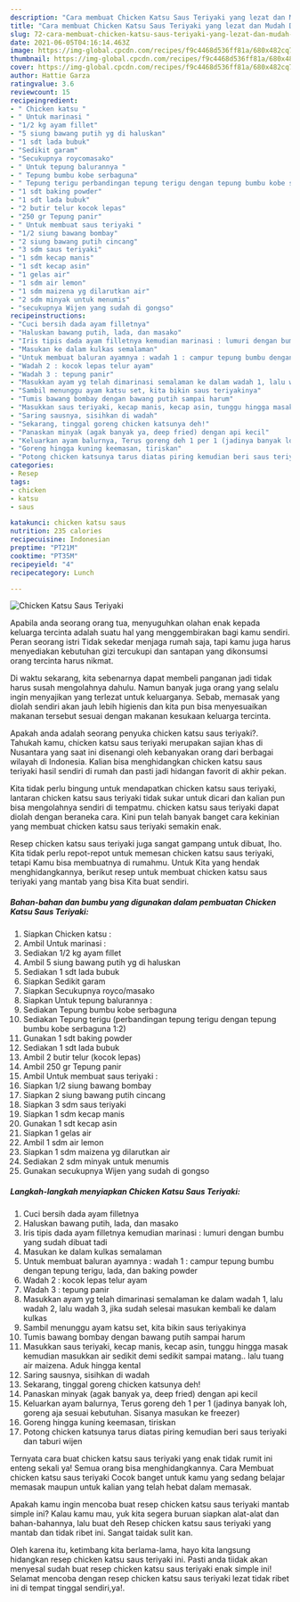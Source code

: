 ```yaml
---
description: "Cara membuat Chicken Katsu Saus Teriyaki yang lezat dan Mudah Dibuat"
title: "Cara membuat Chicken Katsu Saus Teriyaki yang lezat dan Mudah Dibuat"
slug: 72-cara-membuat-chicken-katsu-saus-teriyaki-yang-lezat-dan-mudah-dibuat
date: 2021-06-05T04:16:14.463Z
image: https://img-global.cpcdn.com/recipes/f9c4468d536ff81a/680x482cq70/chicken-katsu-saus-teriyaki-foto-resep-utama.jpg
thumbnail: https://img-global.cpcdn.com/recipes/f9c4468d536ff81a/680x482cq70/chicken-katsu-saus-teriyaki-foto-resep-utama.jpg
cover: https://img-global.cpcdn.com/recipes/f9c4468d536ff81a/680x482cq70/chicken-katsu-saus-teriyaki-foto-resep-utama.jpg
author: Hattie Garza
ratingvalue: 3.6
reviewcount: 15
recipeingredient:
- " Chicken katsu "
- " Untuk marinasi "
- "1/2 kg ayam fillet"
- "5 siung bawang putih yg di haluskan"
- "1 sdt lada bubuk"
- "Sedikit garam"
- "Secukupnya roycomasako"
- " Untuk tepung balurannya "
- " Tepung bumbu kobe serbaguna"
- " Tepung terigu perbandingan tepung terigu dengan tepung bumbu kobe serbaguna 12"
- "1 sdt baking powder"
- "1 sdt lada bubuk"
- "2 butir telur kocok lepas"
- "250 gr Tepung panir"
- " Untuk membuat saus teriyaki "
- "1/2 siung bawang bombay"
- "2 siung bawang putih cincang"
- "3 sdm saus teriyaki"
- "1 sdm kecap manis"
- "1 sdt kecap asin"
- "1 gelas air"
- "1 sdm air lemon"
- "1 sdm maizena yg dilarutkan air"
- "2 sdm minyak untuk menumis"
- "secukupnya Wijen yang sudah di gongso"
recipeinstructions:
- "Cuci bersih dada ayam filletnya"
- "Haluskan bawang putih, lada, dan masako"
- "Iris tipis dada ayam filletnya kemudian marinasi : lumuri dengan bumbu yang sudah dibuat tadi"
- "Masukan ke dalam kulkas semalaman"
- "Untuk membuat baluran ayamnya : wadah 1 : campur tepung bumbu dengan tepung terigu, lada, dan baking powder"
- "Wadah 2 : kocok lepas telur ayam"
- "Wadah 3 : tepung panir"
- "Masukkan ayam yg telah dimarinasi semalaman ke dalam wadah 1, lalu wadah 2, lalu wadah 3, jika sudah selesai masukan kembali ke dalam kulkas"
- "Sambil menunggu ayam katsu set, kita bikin saus teriyakinya"
- "Tumis bawang bombay dengan bawang putih sampai harum"
- "Masukkan saus teriyaki, kecap manis, kecap asin, tunggu hingga masak kemudian masukkan air sedikit demi sedikit sampai matang.. lalu tuang air maizena. Aduk hingga kental"
- "Saring sausnya, sisihkan di wadah"
- "Sekarang, tinggal goreng chicken katsunya deh!"
- "Panaskan minyak (agak banyak ya, deep fried) dengan api kecil"
- "Keluarkan ayam balurnya, Terus goreng deh 1 per 1 (jadinya banyak loh, goreng aja sesuai kebutuhan. Sisanya masukan ke freezer)"
- "Goreng hingga kuning keemasan, tiriskan"
- "Potong chicken katsunya tarus diatas piring kemudian beri saus teriyaki dan taburi wijen"
categories:
- Resep
tags:
- chicken
- katsu
- saus

katakunci: chicken katsu saus 
nutrition: 235 calories
recipecuisine: Indonesian
preptime: "PT21M"
cooktime: "PT35M"
recipeyield: "4"
recipecategory: Lunch

---
```



![Chicken Katsu Saus Teriyaki](https://img-global.cpcdn.com/recipes/f9c4468d536ff81a/680x482cq70/chicken-katsu-saus-teriyaki-foto-resep-utama.jpg)

Apabila anda seorang orang tua, menyuguhkan olahan enak kepada keluarga tercinta adalah suatu hal yang menggembirakan bagi kamu sendiri. Peran seorang istri Tidak sekedar menjaga rumah saja, tapi kamu juga harus menyediakan kebutuhan gizi tercukupi dan santapan yang dikonsumsi orang tercinta harus nikmat.

Di waktu  sekarang, kita sebenarnya dapat membeli panganan jadi tidak harus susah mengolahnya dahulu. Namun banyak juga orang yang selalu ingin menyajikan yang terlezat untuk keluarganya. Sebab, memasak yang diolah sendiri akan jauh lebih higienis dan kita pun bisa menyesuaikan makanan tersebut sesuai dengan makanan kesukaan keluarga tercinta. 



Apakah anda adalah seorang penyuka chicken katsu saus teriyaki?. Tahukah kamu, chicken katsu saus teriyaki merupakan sajian khas di Nusantara yang saat ini disenangi oleh kebanyakan orang dari berbagai wilayah di Indonesia. Kalian bisa menghidangkan chicken katsu saus teriyaki hasil sendiri di rumah dan pasti jadi hidangan favorit di akhir pekan.

Kita tidak perlu bingung untuk mendapatkan chicken katsu saus teriyaki, lantaran chicken katsu saus teriyaki tidak sukar untuk dicari dan kalian pun bisa mengolahnya sendiri di tempatmu. chicken katsu saus teriyaki dapat diolah dengan beraneka cara. Kini pun telah banyak banget cara kekinian yang membuat chicken katsu saus teriyaki semakin enak.

Resep chicken katsu saus teriyaki juga sangat gampang untuk dibuat, lho. Kita tidak perlu repot-repot untuk memesan chicken katsu saus teriyaki, tetapi Kamu bisa membuatnya di rumahmu. Untuk Kita yang hendak menghidangkannya, berikut resep untuk membuat chicken katsu saus teriyaki yang mantab yang bisa Kita buat sendiri.

<!--inarticleads1-->

##### Bahan-bahan dan bumbu yang digunakan dalam pembuatan Chicken Katsu Saus Teriyaki:

1. Siapkan  Chicken katsu :
1. Ambil  Untuk marinasi :
1. Sediakan 1/2 kg ayam fillet
1. Ambil 5 siung bawang putih yg di haluskan
1. Sediakan 1 sdt lada bubuk
1. Siapkan Sedikit garam
1. Siapkan Secukupnya royco/masako
1. Siapkan  Untuk tepung balurannya :
1. Sediakan  Tepung bumbu kobe serbaguna
1. Sediakan  Tepung terigu (perbandingan tepung terigu dengan tepung bumbu kobe serbaguna 1:2)
1. Gunakan 1 sdt baking powder
1. Sediakan 1 sdt lada bubuk
1. Ambil 2 butir telur (kocok lepas)
1. Ambil 250 gr Tepung panir
1. Ambil  Untuk membuat saus teriyaki :
1. Siapkan 1/2 siung bawang bombay
1. Siapkan 2 siung bawang putih cincang
1. Siapkan 3 sdm saus teriyaki
1. Siapkan 1 sdm kecap manis
1. Gunakan 1 sdt kecap asin
1. Siapkan 1 gelas air
1. Ambil 1 sdm air lemon
1. Siapkan 1 sdm maizena yg dilarutkan air
1. Sediakan 2 sdm minyak untuk menumis
1. Gunakan secukupnya Wijen yang sudah di gongso




<!--inarticleads2-->

##### Langkah-langkah menyiapkan Chicken Katsu Saus Teriyaki:

1. Cuci bersih dada ayam filletnya
1. Haluskan bawang putih, lada, dan masako
1. Iris tipis dada ayam filletnya kemudian marinasi : lumuri dengan bumbu yang sudah dibuat tadi
1. Masukan ke dalam kulkas semalaman
1. Untuk membuat baluran ayamnya : wadah 1 : campur tepung bumbu dengan tepung terigu, lada, dan baking powder
1. Wadah 2 : kocok lepas telur ayam
1. Wadah 3 : tepung panir
1. Masukkan ayam yg telah dimarinasi semalaman ke dalam wadah 1, lalu wadah 2, lalu wadah 3, jika sudah selesai masukan kembali ke dalam kulkas
1. Sambil menunggu ayam katsu set, kita bikin saus teriyakinya
1. Tumis bawang bombay dengan bawang putih sampai harum
1. Masukkan saus teriyaki, kecap manis, kecap asin, tunggu hingga masak kemudian masukkan air sedikit demi sedikit sampai matang.. lalu tuang air maizena. Aduk hingga kental
1. Saring sausnya, sisihkan di wadah
1. Sekarang, tinggal goreng chicken katsunya deh!
1. Panaskan minyak (agak banyak ya, deep fried) dengan api kecil
1. Keluarkan ayam balurnya, Terus goreng deh 1 per 1 (jadinya banyak loh, goreng aja sesuai kebutuhan. Sisanya masukan ke freezer)
1. Goreng hingga kuning keemasan, tiriskan
1. Potong chicken katsunya tarus diatas piring kemudian beri saus teriyaki dan taburi wijen




Ternyata cara buat chicken katsu saus teriyaki yang enak tidak rumit ini enteng sekali ya! Semua orang bisa menghidangkannya. Cara Membuat chicken katsu saus teriyaki Cocok banget untuk kamu yang sedang belajar memasak maupun untuk kalian yang telah hebat dalam memasak.

Apakah kamu ingin mencoba buat resep chicken katsu saus teriyaki mantab simple ini? Kalau kamu mau, yuk kita segera buruan siapkan alat-alat dan bahan-bahannya, lalu buat deh Resep chicken katsu saus teriyaki yang mantab dan tidak ribet ini. Sangat taidak sulit kan. 

Oleh karena itu, ketimbang kita berlama-lama, hayo kita langsung hidangkan resep chicken katsu saus teriyaki ini. Pasti anda tiidak akan menyesal sudah buat resep chicken katsu saus teriyaki enak simple ini! Selamat mencoba dengan resep chicken katsu saus teriyaki lezat tidak ribet ini di tempat tinggal sendiri,ya!.

